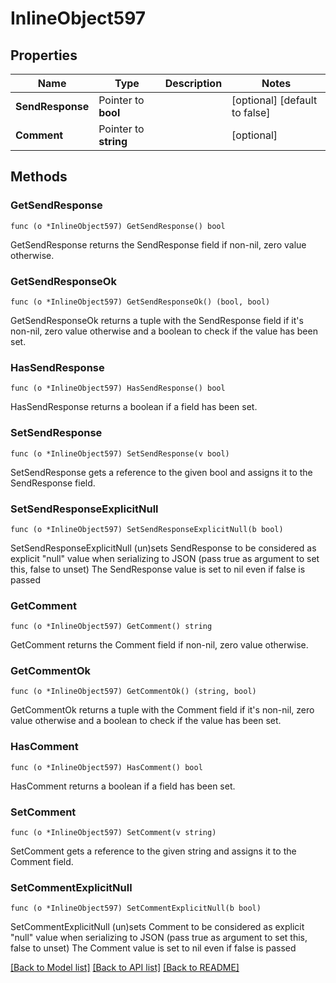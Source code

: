 # InlineObject597

## Properties

Name | Type | Description | Notes
------------ | ------------- | ------------- | -------------
**SendResponse** | Pointer to **bool** |  | [optional] [default to false]
**Comment** | Pointer to **string** |  | [optional] 

## Methods

### GetSendResponse

`func (o *InlineObject597) GetSendResponse() bool`

GetSendResponse returns the SendResponse field if non-nil, zero value otherwise.

### GetSendResponseOk

`func (o *InlineObject597) GetSendResponseOk() (bool, bool)`

GetSendResponseOk returns a tuple with the SendResponse field if it's non-nil, zero value otherwise
and a boolean to check if the value has been set.

### HasSendResponse

`func (o *InlineObject597) HasSendResponse() bool`

HasSendResponse returns a boolean if a field has been set.

### SetSendResponse

`func (o *InlineObject597) SetSendResponse(v bool)`

SetSendResponse gets a reference to the given bool and assigns it to the SendResponse field.

### SetSendResponseExplicitNull

`func (o *InlineObject597) SetSendResponseExplicitNull(b bool)`

SetSendResponseExplicitNull (un)sets SendResponse to be considered as explicit "null" value
when serializing to JSON (pass true as argument to set this, false to unset)
The SendResponse value is set to nil even if false is passed
### GetComment

`func (o *InlineObject597) GetComment() string`

GetComment returns the Comment field if non-nil, zero value otherwise.

### GetCommentOk

`func (o *InlineObject597) GetCommentOk() (string, bool)`

GetCommentOk returns a tuple with the Comment field if it's non-nil, zero value otherwise
and a boolean to check if the value has been set.

### HasComment

`func (o *InlineObject597) HasComment() bool`

HasComment returns a boolean if a field has been set.

### SetComment

`func (o *InlineObject597) SetComment(v string)`

SetComment gets a reference to the given string and assigns it to the Comment field.

### SetCommentExplicitNull

`func (o *InlineObject597) SetCommentExplicitNull(b bool)`

SetCommentExplicitNull (un)sets Comment to be considered as explicit "null" value
when serializing to JSON (pass true as argument to set this, false to unset)
The Comment value is set to nil even if false is passed

[[Back to Model list]](../README.md#documentation-for-models) [[Back to API list]](../README.md#documentation-for-api-endpoints) [[Back to README]](../README.md)


